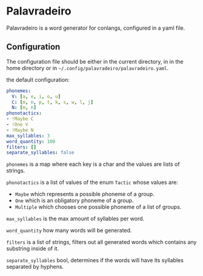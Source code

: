 # Palavradeiro

Palavradeiro is a word generator for conlangs, configured in a yaml file.

## Configuration

The configuration file should be either in the current directory, in 
in the home directory or in `~/.config/palavradeiro/palavradeiro.yaml`.

the default configuration:

```yaml
phonemes:
  V: [a, e, i, o, u]
  C: [m, n, p, t, k, s, w, l, j]
  N: [m, n]
phonotactics:
- !Maybe C
- !One V
- !Maybe N
max_syllables: 3
word_quantity: 100
filters: []
separate_syllables: false
```

`phonemes` is a map where each key is a char and the values are lists of strings.

`phonotactics` is a list of values of the enum `Tactic` whose values are:

- `Maybe` which represents a possible phoneme of a group.
- `One` which is an obligatory phoneme of a group.
- `Multiple` which chooses one possible phoneme of a list of groups.

`max_syllables` is the max amount of syllables per word.

`word_quantity` how many words will be generated.

`filters` is a list of strings, filters out all generated words which contains any substring inside of it.

`separate_syllables` bool, determines if the words will have its syllables separated by hyphens.
